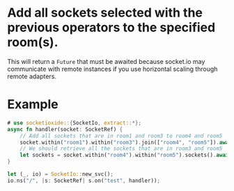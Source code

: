 # Add all sockets selected with the previous operators to the specified room(s).

This will return a `Future` that must be awaited because socket.io may communicate with remote instances
if you use horizontal scaling through remote adapters.

# Example
```rust
# use socketioxide::{SocketIo, extract::*};
async fn handler(socket: SocketRef) {
    // Add all sockets that are in room1 and room3 to room4 and room5
    socket.within("room1").within("room3").join(["room4", "room5"]).await.unwrap();
    // We should retrieve all the sockets that are in room3 and room5
    let sockets = socket.within("room4").within("room5").sockets().await.unwrap();
}

let (_, io) = SocketIo::new_svc();
io.ns("/", |s: SocketRef| s.on("test", handler));
```
